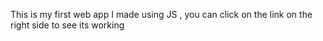 This is my first web app I made using JS , you can click on the link on the right side to see its working 
